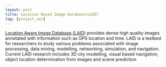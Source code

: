 ```yaml
---
layout: post
title: Location Based Image Database(LAID)
tag: [project_sec]
---
```


[Location Aware Image Database (LAID)](https://engineering.purdue.edu/ResearchGroups/LAID) provides dense high quality images annotated with information such as GPS location and time. LAID is a testbed for researchers to study various problems associated with image processing, data mining, modelling, networking, simulation, and navigation. Current LAID research includes 3D city modelling, visual based navigation, object location determination from images and scene prediction
